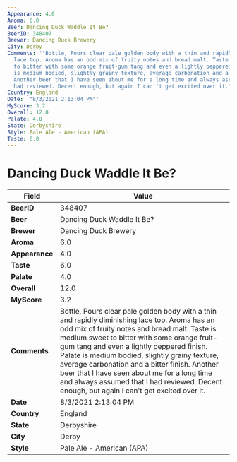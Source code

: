 ```yaml
---
Appearance: 4.0
Aroma: 6.0
Beer: Dancing Duck Waddle It Be?
BeerID: 348407
Brewer: Dancing Duck Brewery
City: Derby
Comments: '"Bottle, Pours clear pale golden body with a thin and rapidly diminishing
  lace top. Aroma has an odd mix of fruity notes and bread malt. Taste is medium sweet
  to bitter with some orange fruit-gum tang and even a lightly peppered finish. Palate
  is medium bodied, slightly grainy texture, average carbonation and a bitter finish.
  Another beer that I have seen about me for a long time and always assumed that I
  had reviewed. Decent enough, but again I can''t get excited over it."'
Country: England
Date: '"8/3/2021 2:13:04 PM"'
MyScore: 3.2
Overall: 12.0
Palate: 4.0
State: Derbyshire
Style: Pale Ale - American (APA)
Taste: 6.0
---
```


# Dancing Duck Waddle It Be?

| Field         | Value |
|---------------|-------|
| **BeerID** | 348407 |
| **Beer** | Dancing Duck Waddle It Be? |
| **Brewer** | Dancing Duck Brewery |
| **Aroma** | 6.0 |
| **Appearance** | 4.0 |
| **Taste** | 6.0 |
| **Palate** | 4.0 |
| **Overall** | 12.0 |
| **MyScore** | 3.2 |
| **Comments** | Bottle, Pours clear pale golden body with a thin and rapidly diminishing lace top. Aroma has an odd mix of fruity notes and bread malt. Taste is medium sweet to bitter with some orange fruit-gum tang and even a lightly peppered finish. Palate is medium bodied, slightly grainy texture, average carbonation and a bitter finish. Another beer that I have seen about me for a long time and always assumed that I had reviewed. Decent enough, but again I can't get excited over it. |
| **Date** | 8/3/2021 2:13:04 PM |
| **Country** | England |
| **State** | Derbyshire |
| **City** | Derby |
| **Style** | Pale Ale - American (APA) |
